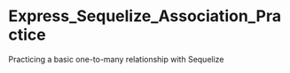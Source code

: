 # Express_Sequelize_Association_Practice

Practicing a basic one-to-many relationship with Sequelize
